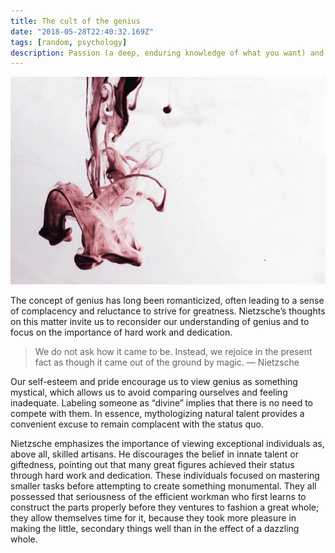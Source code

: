 ```yaml
---
title: The cult of the genius
date: "2018-05-28T22:40:32.169Z"
tags: [random, psychology]
description: Passion (a deep, enduring knowledge of what you want) and perseverance (hard work and resilience).
---
```


![Cult of genius](./cult.png)

The concept of genius has long been romanticized, often leading to a sense of complacency and reluctance to strive for greatness. Nietzsche’s thoughts on this matter invite us to reconsider our understanding of genius and to focus on the importance of hard work and dedication.

> We do not ask how it came to be. Instead, we rejoice in the present fact as though it came out of the ground by magic. — Nietzsche

Our self-esteem and pride encourage us to view genius as something mystical, which allows us to avoid comparing ourselves and feeling inadequate. Labeling someone as “divine” implies that there is no need to compete with them. In essence, mythologizing natural talent provides a convenient excuse to remain complacent with the status quo.

Nietzsche emphasizes the importance of viewing exceptional individuals as, above all, skilled artisans. He discourages the belief in innate talent or giftedness, pointing out that many great figures achieved their status through hard work and dedication. These individuals focused on mastering smaller tasks before attempting to create something monumental. They all possessed that seriousness of the efficient workman who first learns to construct the parts properly before they ventures to fashion a great whole; they allow themselves time for it, because they took more pleasure in making the little, secondary things well than in the effect of a dazzling whole.
